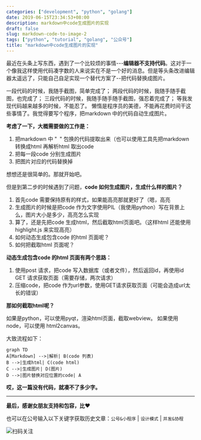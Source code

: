 ```yaml
---
categories: ["development", "python", "golang"]
date: 2019-06-15T23:34:53+08:00
description: markdown中code生成图片的实现
draft: false
slug: markdown-code-to-image-2
tags: ["python", "tutorial", "golang", "公众号"]
title: "markdown中code生成图片的实现"
---
```


最近在头条上写东西，遇到了一个比较烦的事情---**编辑器不支持代码**。这对于一个像我这样使用代码凑字数的人来说实在不是一个好的消息。但是等头条改进编辑器太遥远了，只能自己自足实现一个替代方案了--把代码替换成图片。

一段代码的时候，我随手截图，简单完成了；
两段代码的时候，我随手随手截图，也完成了；
三段代码的时候，我随手随手随手截图，强忍着完成了；
等我发现代码越来越多的时候，不能忍了。
懒惰是程序员的美德，不能再花费时间干这些事情了。我觉得要写个程序，把markdown 中的代码自动生成图片。

**考虑了一下，大概需要做的工作是：**

1. 把markdown 中 "``` ```" 包换的代码提取出来（也可以使用工具先把markdown 转换成html 再解析html 取出code
2. 把每一段code 分别生成图片
3. 把图片对应的代码替换掉


想想还是很简单的。那就开始吧。

但是到第二步的时候遇到了问题，**code 如何生成图片，生成什么样的图片？**

1. 首先code 需要保持原有的样式，如果能高亮那就更好了（嗯，高亮
2. 生成图片的时候是把code 作为文字使用PIL（我使用python）写在背景上么，图片大小是多少，高亮怎么实现
3. 算了，还是先把code 生成html，然后截取html页面吧。（这样html 还能使用 highlight.js 来实现高亮）
4. 如何动态生成包含code 的html 页面呢？
5. 如何把截取html 页面呢？


**动态生成包含code 的html 页面有两个思路：**

1. 使用post 请求，把code 写入数据库（或者文件），然后返回id，再使用id GET 请求获取页面（需要存储，两次请求）
2. 压缩code，把code 作为url参数，使用GET请求获取页面（可能会造成url太长的错误）


**那如何截取html呢？**

如果是python，可以使用pyqt，渲染html页面，截取webview。
如果使用node，可以使用 html2canvas。

大致流程如下：

```mermaid
graph TD
A[Markdown] -->|解析| B(code 列表)
B -->|生成html| C(code html)
C -->|生成图片| D(图片)
D -->|图片替换对应位置的code| A
```


**哎，这一篇没有代码，就凑不了多少字。**



------


**最后，感谢女朋友支持和包容，比❤️**

也可以在公号输入以下关键字获取历史文章：`公号&小程序` | `设计模式` | `并发&协程`

![扫码关注](http://media.gusibi.mobi/zHqNew3j1brVxSoTkjOerslhnB_ZpchcOXf60lFUxiZ5YtnCHs5HrJNOP14go6Ea)
